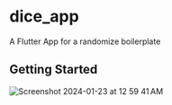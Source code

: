 # dice_app

A Flutter App for a randomize boilerplate

## Getting Started

![Screenshot 2024-01-23 at 12 59 41 AM](https://github.com/allencdhas/dice_app/assets/96862234/edd6e8c4-c140-45dc-9c43-6126af657916)
